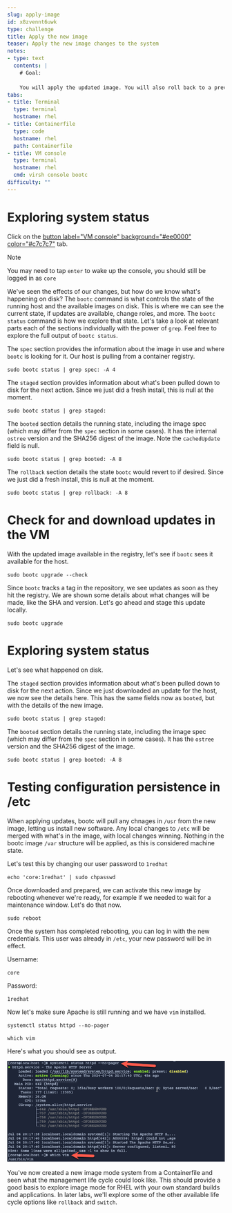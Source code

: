 ```yaml
---
slug: apply-image
id: x8zvennt6uwk
type: challenge
title: Apply the new image
teaser: Apply the new image changes to the system
notes:
- type: text
  contents: |
    # Goal:

    You will apply the updated image. You will also roll back to a previous version of the VM, without needing to snapshot it.
tabs:
- title: Terminal
  type: terminal
  hostname: rhel
- title: Containerfile
  type: code
  hostname: rhel
  path: Containerfile
- title: VM console
  type: terminal
  hostname: rhel
  cmd: virsh console bootc
difficulty: ""
---
```

Exploring system status
===

Click on the [button label="VM console" background="#ee0000" color="#c7c7c7"](tab-2) tab.

> [!NOTE]
> You may need to tap `enter` to wake up the console, you should still be logged in as `core`

We've seen the effects of our changes, but how do we know what's happening on disk? The `bootc` command is what controls the state of the running host and the available images on disk. This is where we can see the current state, if updates are available, change roles, and more. The `bootc status` command is how we explore that state. Let's take a look at relevant parts each of the sections individually with the power of `grep`. Feel free to explore the full output of `bootc status`.

The `spec` section provides the information about the image in use and where `bootc` is looking for it. Our host is pulling from a container registry.
```bash,run
sudo bootc status | grep spec: -A 4
```

The `staged` section provides information about what's been pulled down to disk for the next action. Since we just did a fresh install, this is null at the moment.
```bash,run
sudo bootc status | grep staged:
```

The `booted` section details the running state, including the image spec (which may differ from the `spec` section in some cases). It has the internal `ostree` version and the SHA256 digest of the image. Note the `cachedUpdate` field is null.
```bash,run
sudo bootc status | grep booted: -A 8
```

The `rollback` section details the state `bootc` would revert to if desired. Since we just did a fresh install, this is null at the moment.
```bash,run
sudo bootc status | grep rollback: -A 8
```

Check for and download updates in the VM
===

With the updated image available in the registry, let's see if `bootc` sees it available for the host.

```bash,run
sudo bootc upgrade --check
```
Since `bootc` tracks a tag in the repository, we see updates as soon as they hit the registry. We are shown some details about what changes will be made, like the SHA and version. Let's go ahead and stage this update locally.

```bash,run
sudo bootc upgrade
```

Exploring system status
===

Let's see what happened on disk.

The `staged` section provides information about what's been pulled down to disk for the next action. Since we just downloaded an update for the host, we now see the details here. This has the same fields now as `booted`, but with the details of the new image.
```bash,run
sudo bootc status | grep staged:
```

The `booted` section details the running state, including the image spec (which may differ from the `spec` section in some cases). It has the `ostree` version and the SHA256 digest of the image.
```bash,run
sudo bootc status | grep booted: -A 8
```

Testing configuration persistence in /etc
===

When applying updates, bootc will pull any chnages in `/usr` from the new image, letting us install new software. Any local changes to `/etc` will be merged with what's in the image, with local changes winning. Nothing in the bootc image `/var` structure will be applied, as this is considered machine state.

Let's test this by changing our user password to `1redhat`
```bash,run
echo 'core:1redhat' | sudo chpasswd
```

Once downloaded and prepared, we can activate this new image by rebooting whenever we're ready, for example if we needed to wait for a maintenance window. Let's do that now.

```bash,run
sudo reboot
```
Once the system has completed rebooting, you can log in with the new credentials. This user was already in `/etc`, your new password will be in effect.

Username:

```bash,run
core
```

Password:

```bash,run
1redhat
```

Now let's make sure Apache is still running and we have `vim` installed.

```bash,run
systemctl status httpd --no-pager
```

```bash,run
which vim
```

Here's what you should see as output.

![](../assets/test_httpd_vim.png)

You've now created a new image mode system from a Containerfile and seen what the management life cycle could look like. This should provide a good basis to explore image mode for RHEL with your own standard builds and applications. In later labs, we'll explore some of the other available life cycle options like `rollback` and `switch`.